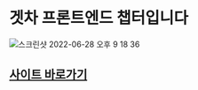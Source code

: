 # 겟차 프론트엔드 챕터입니다
![스크린샷 2022-06-28 오후 9 18 36](https://user-images.githubusercontent.com/18079523/176176644-8cd443fa-12b3-45d2-8db2-784711244801.png)

## [사이트 바로가기](https://hojunin.github.io/getcha_frontend_docs/)
